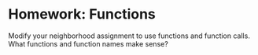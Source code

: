 # Homework: Functions
Modify your neighborhood assignment to use functions and function calls. What functions and function names make sense?

